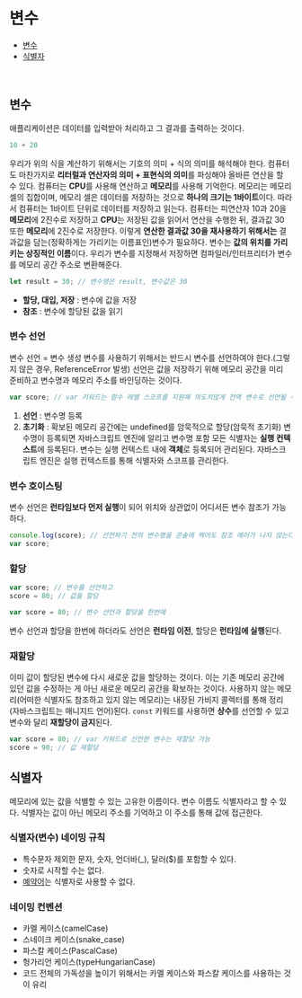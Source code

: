 # 변수
- <a href="https://github.com/sol-pine/study_DeepDive/new/main#%EB%B3%80%EC%88%98-1">변수</a>
- <a href="https://github.com/sol-pine/study_DeepDive/new/main#%EC%8B%9D%EB%B3%84%EC%9E%90">식별자</a>
</br>

## 변수
애플리케이션은 데이터를 입력받아 처리하고 그 결과를 출력하는 것이다. 
```javascript
10 + 20
```
우리가 위의 식을 계산하기 위해서는 기호의 의미 + 식의 의미를 해석해야 한다. 컴퓨터도 마찬가지로 **리터럴과 연산자의 의미 + 표현식의 의미**를 파싱해야 올바른 연산을 할 수 있다. 컴퓨터는 **CPU**를 사용해 연산하고 **메모리**를 사용해 기억한다. 메모리는 메모리 셀의 집합이며, 메모리 셀은 데이터를 저장하는 것으로 **하나의 크기는 1바이트**이다. 따라서 컴퓨터는 1바이트 단위로 데이터를 저장하고 읽는다.
컴퓨터는 피연산자 10과 20을 **메모리**에 2진수로 저장하고 **CPU**는 저장된 값을 읽어서 연산을 수행한 뒤, 결과값 30 또한 **메모리**에 2진수로 저장한다. 이렇게 **연산한 결과값 30을 재사용하기 위해서는** 결과값을 담는(정확하게는 가리키는 이름표인)변수가 필요하다.
변수는 **값의 위치를 가리키는 상징적인 이름**이다. 우리가 변수를 지정해서 저장하면 컴파일러/인터프리터가 변수를 메모리 공간 주소로 변환해준다.
```javascript
let result = 30; // 변수명은 result, 변수값은 30
```
* **할당, 대입, 저장** : 변수에 값을 저장
* **참조** : 변수에 할당된 값을 읽기

### 변수 선언
변수 선언 = 변수 생성
변수를 사용하기 위해서는 반드시 변수를 선언하여야 한다.(그렇지 않은 경우, ReferenceError 발생) 선언은 값을 저장하기 위해 메모리 공간을 미리 준비하고 변수명과 메모리 주소를 바인딩하는 것이다.
```javascript
var score; // var 키워드는 함수 레벨 스코프를 지원해 의도치않게 전역 변수로 선언될 수 있다.
```
1. **선언** : 변수명 등록
2. **초기화** : 확보된 메모리 공간에는 undefined를 암묵적으로 할당(암묵적 초기화)
변수명이 등록되면 자바스크립트 엔진에 알리고 변수명 포함 모든 식별자는 **실행 컨텍스트**에 등록된다. 변수는 실행 컨텍스트 내에 **객체**로 등록되어 관리된다. 자바스크립트 엔진은 실행 컨텍스트를 통해 식별자와 스코프를 관리한다.

### 변수 호이스팅
변수 선언은 **런타임보다 먼저 실행**이 되어 위치와 상관없이 어디서든 변수 참조가 가능하다.
```javascript
console.log(score); // 선언하기 전의 변수명을 콘솔에 찍어도 참조 에러가 나지 않는다.
var score;
```

### 할당
```javascript
var score; // 변수를 선언하고
score = 80; // 값을 할당

var score = 80; // 변수 선언과 할당을 한번에
```
변수 선언과 할당을 한번에 하더라도 선언은 **런타임 이전**, 할당은 **런타임에 실행**된다.

### 재할당
이미 값이 할당된 변수에 다시 새로운 값을 할당하는 것이다. 이는 기존 메모리 공간에 있던 값을 수정하는 게 아닌 새로운 메모리 공간을 확보하는 것이다. 사용하지 않는 메모리(어떠한 식별자도 참조하고 있지 않는 메모리)는 내장된 가비지 콜렉터를 통해 정리(자바스크립트는 매니지드 언어)된다.
```const``` 키워드를 사용하면 **상수**를 선언할 수 있고 변수와 달리 **재할당이 금지**된다.
```javascript
var score = 80; // var 키워드로 선언한 변수는 재할당 가능
score = 90; // 값 재할당
```

## 식별자
메모리에 있는 값을 식별할 수 있는 고유한 이름이다. 변수 이름도 식별자라고 할 수 있다. 식별자는 값이 아닌 메모리 주소를 기억하고 이 주소를 통해 값에 접근한다.

### 식별자(변수) 네이밍 규칙
* 특수문자 제외한 문자, 숫자, 언더바(_), 달러($)를 포함할 수 있다.
* 숫자로 시작할 수는 없다.
* [예약어](https://ko.wikipedia.org/wiki/%EC%98%88%EC%95%BD%EC%96%B4)는 식별자로 사용할 수 없다.

### 네이밍 컨벤션
* 카멜 케이스(camelCase)
* 스네이크 케이스(snake_case)
* 파스칼 케이스(PascalCase)
* 헝가리언 케이스(typeHungarianCase)
* 코드 전체의 가독성을 높이기 위해서는 카멜 케이스와 파스칼 케이스를 사용하는 것이 유리
